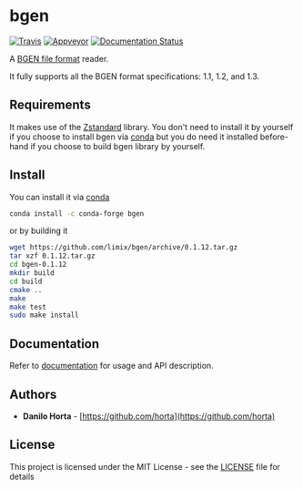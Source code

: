 # bgen

[![Travis](https://img.shields.io/travis/limix/bgen.svg?style=flat-square)](https://travis-ci.org/limix/bgen)
[![Appveyor](https://ci.appveyor.com/api/projects/status/9ygi9jksbgikb87y/branch/master?svg=true)](https://ci.appveyor.com/project/Horta/bgen)
[![Documentation Status](https://readthedocs.org/projects/bgen/badge/?style=flat-square&version=latest)](https://bgen.readthedocs.io/)

A [BGEN file format](http://www.well.ox.ac.uk/~gav/bgen_format/) reader.

It fully supports all the BGEN format specifications: 1.1, 1.2, and 1.3.

## Requirements

It makes use of the [Zstandard](http://facebook.github.io/zstd/) library.
You don't need to install it by yourself if you choose to install bgen
via [conda](http://conda.pydata.org/docs/index.html) but you do need it
installed before-hand if you choose to build bgen library by yourself.

## Install

You can install it via
[conda](http://conda.pydata.org/docs/index.html)

```bash
conda install -c conda-forge bgen
```

or by building it

```bash
wget https://github.com/limix/bgen/archive/0.1.12.tar.gz
tar xzf 0.1.12.tar.gz
cd bgen-0.1.12
mkdir build
cd build
cmake ..
make
make test
sudo make install
```

## Documentation

Refer to [documentation](https://bgen.readthedocs.io/) for usage and API
description.

## Authors

* **Danilo Horta** - [https://github.com/horta](https://github.com/horta)

## License

This project is licensed under the MIT License - see the
[LICENSE](LICENSE) file for details
